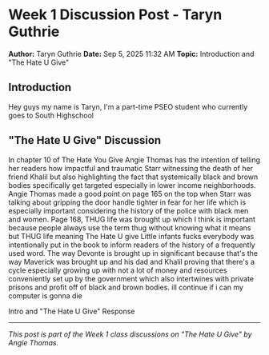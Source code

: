 # Week 1 Discussion Post - Taryn Guthrie

**Author:** Taryn Guthrie
**Date:** Sep 5, 2025 11:32 AM
**Topic:** Introduction and "The Hate U Give"

## Introduction

Hey guys my name is Taryn, I'm a part-time PSEO student who currently goes to South Highschool

## "The Hate U Give" Discussion

In chapter 10 of The Hate You Give Angie Thomas has the intention of telling her readers how impactful and traumatic Starr witnessing the death of her friend Khalil but also highlighting the fact that systemically black and brown bodies specifically get targeted especially in lower income neighborhoods. Angie Thomas made a good point on page 165 on the top when Starr was talking about gripping the door handle tighter in fear for her life which is especially important considering the history of the police with black men and women. Page 168, THUG life was brought up which I think is important because people always use the term thug without knowing what it means but THUG life meaning The Hate U give Little infants fucks everybody was intentionally put in the book to inform readers of the history of a frequently used word. The way Devonte is brought up in significant because that's the way Maverick was brought up and his dad and Khalil proving that there's a cycle especially growing up with not a lot of money and resources conveniently set up by the government which also intertwines with private prisons and profit off of black and brown bodies. ill continue if i can my computer is gonna die




Intro and "The Hate U Give" Response

---

*This post is part of the Week 1 class discussions on "The Hate U Give" by Angie Thomas.*
